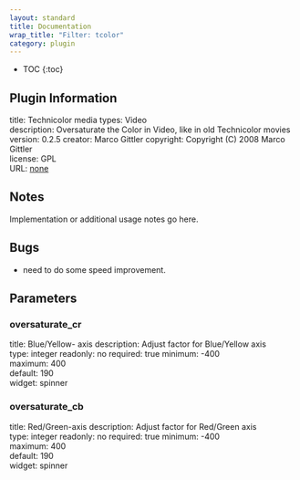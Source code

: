 ```yaml
---
layout: standard
title: Documentation
wrap_title: "Filter: tcolor"
category: plugin
---
```

* TOC
{:toc}

## Plugin Information

title: Technicolor
media types:
Video  
description: Oversaturate the Color in Video, like in old Technicolor movies
version: 0.2.5
creator: Marco Gittler
copyright: Copyright (C) 2008 Marco Gittler  
license: GPL  
URL: [none](none)  

## Notes

Implementation or additional usage notes go here.

## Bugs

* need to do some speed improvement.


## Parameters

### oversaturate_cr

title: Blue/Yellow- axis  description:
Adjust factor for Blue/Yellow axis  
type: integer
readonly: no
required: true
minimum: -400  
maximum: 400  
default: 190  
widget: spinner  

### oversaturate_cb

title: Red/Green-axis  description:
Adjust factor for Red/Green axis  
type: integer
readonly: no
required: true
minimum: -400  
maximum: 400  
default: 190  
widget: spinner  

